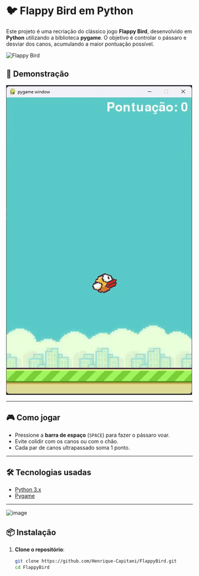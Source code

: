 # 🐦 Flappy Bird em Python

Este projeto é uma recriação do clássico jogo **Flappy Bird**, desenvolvido em **Python** utilizando a biblioteca **pygame**. O objetivo é controlar o pássaro e desviar dos canos, acumulando a maior pontuação possível.

![Flappy Bird](https://media.giphy.com/media/26gR0FfYhtcoQzPOY/giphy.gif)

## 🎥 Demonstração

![Demonstração do Jogo](./GameplayFlappyBird-ezgif.com-video-to-gif-converter.gif)


---

## 🎮 Como jogar

- Pressione a **barra de espaço** (`SPACE`) para fazer o pássaro voar.
- Evite colidir com os canos ou com o chão.
- Cada par de canos ultrapassado soma 1 ponto.

---

## 🛠️ Tecnologias usadas

- [Python 3.x](https://www.python.org/)
- [Pygame](https://www.pygame.org/news)

---
![image](https://github.com/user-attachments/assets/5cfd0bb2-724e-4dc6-97f0-db0fc0bc49f3)

## 📦 Instalação

1. **Clone o repositório**:
   ```bash
   git clone https://github.com/Henrique-Capitani/FlappyBird.git
   cd FlappyBird
